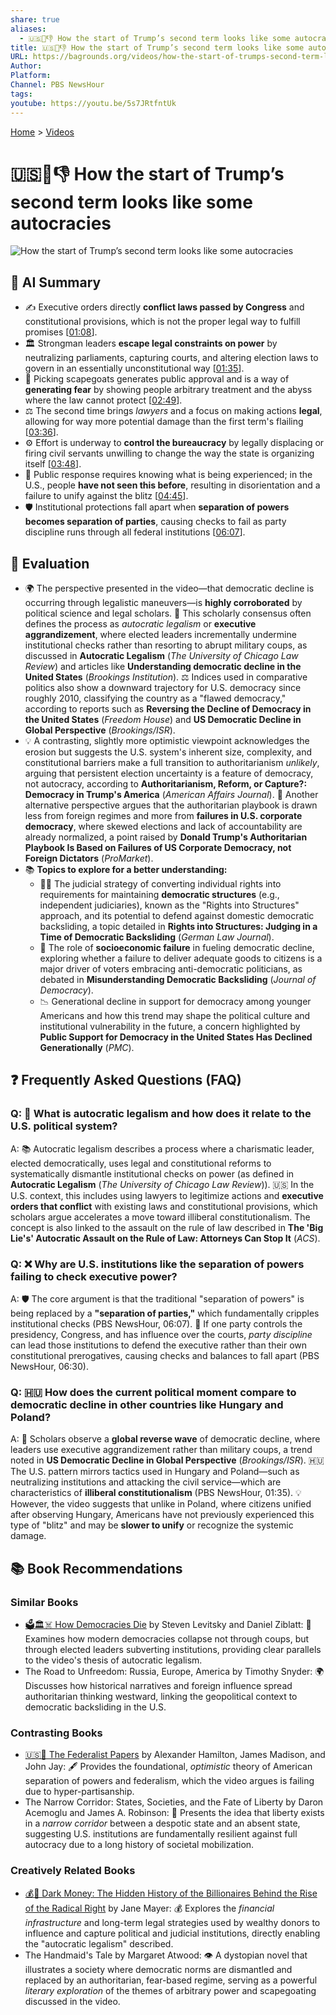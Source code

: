```yaml
---
share: true
aliases:
  - 🇺🇸👑👎 How the start of Trump’s second term looks like some autocracies
title: 🇺🇸👑👎 How the start of Trump’s second term looks like some autocracies
URL: https://bagrounds.org/videos/how-the-start-of-trumps-second-term-looks-like-some-autocracies
Author:
Platform:
Channel: PBS NewsHour
tags:
youtube: https://youtu.be/5s7JRtfntUk
---
```

[Home](../index.md) > [Videos](./index.md)  
# 🇺🇸👑👎 How the start of Trump’s second term looks like some autocracies  
![How the start of Trump’s second term looks like some autocracies](https://youtu.be/5s7JRtfntUk)  
  
## 🤖 AI Summary  
* ✍️ Executive orders directly **conflict laws passed by Congress** and constitutional provisions, which is not the proper legal way to fulfill promises \[[01:08](http://www.youtube.com/watch?v=5s7JRtfntUk&t=68)].  
* 🏛️ Strongman leaders **escape legal constraints on power** by neutralizing parliaments, capturing courts, and altering election laws to govern in an essentially unconstitutional way \[[01:35](http://www.youtube.com/watch?v=5s7JRtfntUk&t=95)].  
* 🎯 Picking scapegoats generates public approval and is a way of **generating fear** by showing people arbitrary treatment and the abyss where the law cannot protect \[[02:49](http://www.youtube.com/watch?v=5s7JRtfntUk&t=169)].  
* ⚖️ The second time brings *lawyers* and a focus on making actions **legal**, allowing for way more potential damage than the first term's flailing \[[03:36](http://www.youtube.com/watch?v=5s7JRtfntUk&t=216)].  
* ⚙️ Effort is underway to **control the bureaucracy** by legally displacing or firing civil servants unwilling to change the way the state is organizing itself \[[03:48](http://www.youtube.com/watch?v=5s7JRtfntUk&t=228)].  
* 📣 Public response requires knowing what is being experienced; in the U.S., people **have not seen this before**, resulting in disorientation and a failure to unify against the blitz \[[04:45](http://www.youtube.com/watch?v=5s7JRtfntUk&t=285)].  
* 🛡️ Institutional protections fall apart when **separation of powers becomes separation of parties**, causing checks to fail as party discipline runs through all federal institutions \[[06:07](http://www.youtube.com/watch?v=5s7JRtfntUk&t=367)].  
  
## 🤔 Evaluation  
* 🌍 The perspective presented in the video—that democratic decline is occurring through legalistic maneuvers—is **highly corroborated** by political science and legal scholars. 📜 This scholarly consensus often defines the process as *autocratic legalism* or **executive aggrandizement**, where elected leaders incrementally undermine institutional checks rather than resorting to abrupt military coups, as discussed in **Autocratic Legalism** (*The University of Chicago Law Review*) and articles like **Understanding democratic decline in the United States** (*Brookings Institution*). ⚖️ Indices used in comparative politics also show a downward trajectory for U.S. democracy since roughly 2010, classifying the country as a "flawed democracy," according to reports such as **Reversing the Decline of Democracy in the United States** (*Freedom House*) and **US Democratic Decline in Global Perspective** (*Brookings/ISR*).  
* 💡 A contrasting, slightly more optimistic viewpoint acknowledges the erosion but suggests the U.S. system's inherent size, complexity, and constitutional barriers make a full transition to authoritarianism *unlikely*, arguing that persistent election uncertainty is a feature of democracy, not autocracy, according to **Authoritarianism, Reform, or Capture?: Democracy in Trump's America** (*American Affairs Journal*). 🏢 Another alternative perspective argues that the authoritarian playbook is drawn less from foreign regimes and more from **failures in U.S. corporate democracy**, where skewed elections and lack of accountability are already normalized, a point raised by **Donald Trump's Authoritarian Playbook Is Based on Failures of US Corporate Democracy, not Foreign Dictators** (*ProMarket*).  
* 📚 **Topics to explore for a better understanding:**  
    * 🧑‍⚖️ The judicial strategy of converting individual rights into requirements for maintaining **democratic structures** (e.g., independent judiciaries), known as the "Rights into Structures" approach, and its potential to defend against domestic democratic backsliding, a topic detailed in **Rights into Structures: Judging in a Time of Democratic Backsliding** (*German Law Journal*).  
    * 💸 The role of **socioeconomic failure** in fueling democratic decline, exploring whether a failure to deliver adequate goods to citizens is a major driver of voters embracing anti-democratic politicians, as debated in **Misunderstanding Democratic Backsliding** (*Journal of Democracy*).  
    * 📉 Generational decline in support for democracy among younger Americans and how this trend may shape the political culture and institutional vulnerability in the future, a concern highlighted by **Public Support for Democracy in the United States Has Declined Generationally** (*PMC*).  
  
## ❓ Frequently Asked Questions (FAQ)  
  
### Q: 👑 What is autocratic legalism and how does it relate to the U.S. political system?  
A: 📚 Autocratic legalism describes a process where a charismatic leader, elected democratically, uses legal and constitutional reforms to systematically dismantle institutional checks on power (as defined in **Autocratic Legalism** (*The University of Chicago Law Review*)). 🇺🇸 In the U.S. context, this includes using lawyers to legitimize actions and **executive orders that conflict** with existing laws and constitutional provisions, which scholars argue accelerates a move toward illiberal constitutionalism. The concept is also linked to the assault on the rule of law described in **The 'Big Lie's' Autocratic Assault on the Rule of Law: Attorneys Can Stop It** (*ACS*).  
  
### Q: ❌ Why are U.S. institutions like the separation of powers failing to check executive power?  
A: 🛡️ The core argument is that the traditional "separation of powers" is being replaced by a **"separation of parties,"** which fundamentally cripples institutional checks (PBS NewsHour, 06:07). 🤝 If one party controls the presidency, Congress, and has influence over the courts, *party discipline* can lead those institutions to defend the executive rather than their own constitutional prerogatives, causing checks and balances to fall apart (PBS NewsHour, 06:30).  
  
### Q: 🇭🇺 How does the current political moment compare to democratic decline in other countries like Hungary and Poland?  
A: 🔄 Scholars observe a **global reverse wave** of democratic decline, where leaders use executive aggrandizement rather than military coups, a trend noted in **US Democratic Decline in Global Perspective** (*Brookings/ISR*). 🇭🇺 The U.S. pattern mirrors tactics used in Hungary and Poland—such as neutralizing institutions and attacking the civil service—which are characteristics of **illiberal constitutionalism** (PBS NewsHour, 01:35). 💡 However, the video suggests that unlike in Poland, where citizens unified after observing Hungary, Americans have not previously experienced this type of "blitz" and may be **slower to unify** or recognize the systemic damage.  
  
## 📚 Book Recommendations  
  
### Similar Books  
* [🗳️🏛️☠️ How Democracies Die](../books/how-democracies-die.md) by Steven Levitsky and Daniel Ziblatt: 📖 Examines how modern democracies collapse not through coups, but through elected leaders subverting institutions, providing clear parallels to the video's thesis of autocratic legalism.  
* The Road to Unfreedom: Russia, Europe, America by Timothy Snyder: 🌍 Discusses how historical narratives and foreign influence spread authoritarian thinking westward, linking the geopolitical context to democratic backsliding in the U.S.  
  
### Contrasting Books  
* [🇺🇸📜 The Federalist Papers](../books/the-federalist-papers.md) by Alexander Hamilton, James Madison, and John Jay: 🖋️ Provides the foundational, *optimistic* theory of American separation of powers and federalism, which the video argues is failing due to hyper-partisanship.  
* The Narrow Corridor: States, Societies, and the Fate of Liberty by Daron Acemoglu and James A. Robinson: 🚧 Presents the idea that liberty exists in a *narrow corridor* between a despotic state and an absent state, suggesting U.S. institutions are fundamentally resilient against full autocracy due to a long history of societal mobilization.  
  
### Creatively Related Books  
* [💰🤫 Dark Money: The Hidden History of the Billionaires Behind the Rise of the Radical Right](../books/dark-money-the-hidden-history-of-the-billionaires-behind-the-rise-of-the-radical-right.md) by Jane Mayer: 💰 Explores the *financial infrastructure* and long-term legal strategies used by wealthy donors to influence and capture political and judicial institutions, directly enabling the "autocratic legalism" described.  
* The Handmaid's Tale by Margaret Atwood: 👁️ A dystopian novel that illustrates a society where democratic norms are dismantled and replaced by an authoritarian, fear-based regime, serving as a powerful *literary exploration* of the themes of arbitrary power and scapegoating discussed in the video.
